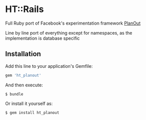 # HT::Rails

Full Ruby port of Facebook's experimentation framework [PlanOut](https://github.com/jerry-uejio/ht_planout)

Line by line port of everything except for namespaces, as the implementation is database specific

## Installation

Add this line to your application's Gemfile:

```ruby
gem 'ht_planout'
```

And then execute:

    $ bundle

Or install it yourself as:

    $ gem install ht_planout
